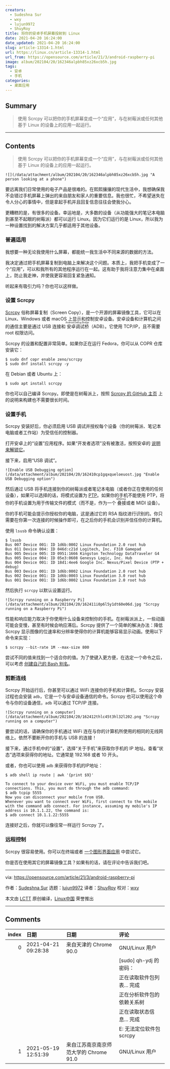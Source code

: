 ```yaml
---
creators:
  - Sudeshna Sur
  - wxy
  - lujun9972
  - ShuyRoy
title: 将你的安卓手机屏幕投射到 Linux
date: 2021-04-20 16:24:00
date_updated: 2021-04-20 16:24:00
slug: article-13314-1.html
url: https://linux.cn/article-13314-1.html
url_from: https://opensource.com/article/21/3/android-raspberry-pi
image: album/202104/20/162346alpbh85xz26xcb5h.jpg
tags:
  - 安卓
  - 手机
categories:
  - 桌面应用
---
```


## Summary

> 使用 Scrcpy 可以把你的手机屏幕变成一个“应用”，与在树莓派或任何其他基于 Linux 的设备上的应用一起运行。

***

<!-- more -->

## Contents

> 
> 使用 Scrcpy 可以把你的手机屏幕变成一个“应用”，与在树莓派或任何其他基于 Linux 的设备上的应用一起运行。
> 
> 
> 

`![](/data/attachment/album/202104/20/162346alpbh85xz26xcb5h.jpg "A person looking at a phone")`

要远离我们日常使用的电子产品是很难的。在熙熙攘攘的现代生活中，我想确保我不会错过手机屏幕上弹出的来自朋友和家人的重要信息。我也很忙，不希望迷失在令人分心的事情中，但是拿起手机并且回复信息往往会使我分心。

更糟糕的是，有很多的设备。幸运地是，大多数的设备（从功能强大的笔记本电脑到甚至不起眼的树莓派）都可以运行 Linux。因为它们运行的是 Linux，所以我为一种设置找到的解决方案几乎都适用于其他设备。

### 普遍适用

我想要一种无论我使用什么屏幕，都能统一我生活中不同来源的数据的方法。

我决定通过把手机屏幕复制到电脑上来解决这个问题。本质上，我把手机变成了一个“应用”，可以和我所有的其他程序运行在一起。这有助于我将注意力集中在桌面上，防止我走神，并使我更容易回复紧急通知。

听起来有吸引力吗？你也可以这样做。

### 设置 Scrcpy

[Scrcpy](https://github.com/Genymobile/scrcpy) 俗称屏幕复制（Screen Copy），是一个开源的屏幕镜像工具，它可以在 Linux、Windows 或者 macOS 上显示和控制安卓设备。安卓设备和计算机之间的通信主要是通过 USB 连接和<ruby> 安卓调试桥 <rt>  Android Debug Bridge </rt></ruby>（ADB）。它使用 TCP/IP，且不需要 root 权限访问。

Scrcpy 的设置和配置非常简单。如果你正在运行 Fedora，你可以从 COPR 仓库安装它：

```shell
$ sudo dnf copr enable zeno/scrcpy
$ sudo dnf install scrcpy -y
```

在 Debian 或者 Ubuntu 上：

```shell
$ sudo apt install scrcpy
```

你也可以自己编译 Scrcpy。即使是在树莓派上，按照 [Scrcpy 的 GitHub 主页](https://github.com/Genymobile/scrcpy/blob/master/BUILD.md) 上的说明来构建也不需要很长时间。

### 设置手机

Scrcpy 安装好后，你必须启用 USB 调试并授权每个设备（你的树莓派、笔记本电脑或者工作站）为受信任的控制器。

打开安卓上的“设置”应用程序。如果“开发者选项”没有被激活，按照安卓的 [说明来解锁它](https://developer.android.com/studio/debug/dev-options)。

接下来，启用“USB 调试”。

`![Enable USB Debugging option](/data/attachment/album/202104/20/162410cp1gqxqueloeuost.jpg "Enable USB Debugging option")`

然后通过 USB 将手机连接到你的树莓派或者笔记本电脑（或者你正在使用的任何设备），如果可以选择的话，将模式设置为 [PTP](https://en.wikipedia.org/wiki/Picture_Transfer_Protocol)。如果你的手机不能使用 PTP，将你的手机设置为用于传输文件的模式（而不是，作为一个<ruby> 叠接 <rt>  tethering </rt></ruby>或者 MIDI 设备）。

你的手机可能会提示你授权你的电脑，这是通过它的 RSA 指纹进行识别的。你只需要在你第一次连接的时候操作即可，在之后你的手机会识别并信任你的计算机。

使用 `lsusb` 命令确认设置：

```shell
$ lsusb
Bus 007 Device 001: ID 1d6b:0002 Linux Foundation 2.0 root hub
Bus 011 Device 004: ID 046d:c21d Logitech, Inc. F310 Gamepad
Bus 005 Device 005: ID 0951:1666 Kingston Technology DataTraveler G4
Bus 005 Device 004: ID 05e3:0608 Genesys Logic, Inc. Hub
Bus 004 Device 001: ID 18d1:4ee6 Google Inc. Nexus/Pixel Device (PTP + debug)
Bus 003 Device 001: ID 1d6b:0002 Linux Foundation 2.0 root hub
Bus 002 Device 001: ID 1d6b:0003 Linux Foundation 3.0 root hub
Bus 001 Device 001: ID 1d6b:0002 Linux Foundation 2.0 root hub
```

然后执行 `scrcpy` 以默认设置运行。

`![Scrcpy running on a Raspberry Pi](/data/attachment/album/202104/20/162411i0p6l5y1dt60e06d.jpg "Scrcpy running on a Raspberry Pi")`

性能和响应能力取决于你使用什么设备来控制你的手机。在树莓派派上，一些动画可能会变慢，甚至有时候会响应滞后。Scrcpy 提供了一个简单的解决办法：降低 Scrcpy 显示图像的位速率和分辨率使得你的计算机能够容易显示动画。使用以下命令来实现：

```shell
$ scrcpy --bit-rate 1M --max-size 800
```

尝试不同的值来找到一个适合你的值。为了使键入更方便，在选定一个命令之后，可以考虑 [创建自己的 Bash 别名](https://opensource.com/article/19/7/bash-aliases)。

### 剪断连线

Scrcpy 开始运行后，你甚至可以通过 WiFi 连接你的手机和计算机。Scrcpy 安装过程也会安装 `adb`，它是一个与安卓设备通信的命令。Scrcpy 也可以使用这个命令与你的设备通信，`adb` 可以通过 TCP/IP 连接。

`![Scrcpy running on a computer](/data/attachment/album/202104/20/162412thlc45t3hl32l202.png "Scrcpy running on a computer")`

要尝试的话，请确保你的手机通过 WiFi 连在与你的计算机所使用的相同的无线网络上。依然不要断开你的手机与 USB 的连接！

接下来，通过手机中的“设置”，选择“关于手机”来获取你手机的 IP 地址。查看“状态”选项来获得你的地址。它通常是 192.168 或者 10 开头。

或者，你也可以使用 `adb` 来获得你手机的IP地址：

```shell
$ adb shell ip route | awk '{print $9}'

To connect to your device over WiFi, you must enable TCP/IP connections. This, you must do through the adb command:
$ adb tcpip 5555
Now you can disconnect your mobile from USB.
Whenever you want to connect over WiFi, first connect to the mobile with the command adb connect. For instance, assuming my mobile's IP address is 10.1.1.22, the command is:
$ adb connect 10.1.1.22:5555
```

连接好之后，你就可以像往常一样运行 Scrcpy 了。

### 远程控制

Scrcpy 很容易使用。你可以在终端或者 [一个图形界面应用](https://opensource.com/article/19/9/mirror-android-screen-guiscrcpy) 中尝试它。

你是否在使用其它的屏幕镜像工具？如果有的话，请在评论中告诉我们吧。

---

via: <https://opensource.com/article/21/3/android-raspberry-pi>

作者：[Sudeshna Sur](https://opensource.com/users/sudeshna-sur) 选题：[lujun9972](https://github.com/lujun9972) 译者：[ShuyRoy](https://github.com/ShuyRoy) 校对：[wxy](https://github.com/wxy)

本文由 [LCTT](https://github.com/LCTT/TranslateProject) 原创编译，[Linux中国](https://linux.cn/) 荣誉推出

***

## Comments

|   index | 日期                | 日期                                                  | 评论                                                                     |
|--------:|:--------------------|:------------------------------------------------------|:-------------------------------------------------------------------------|
|       0 | 2021-04-21 09:28:38 | 来自天津的 Chrome 90.0|GNU/Linux 用户                 | qh-ydj@qhydj-ThinkPad-T410:~$ sudo apt install scrcpy<br /> |
|         |                     |                                                       | [sudo] qh-ydj 的密码： <br />                                   |
|         |                     |                                                       | 正在读取软件包列表... 完成<br />                                   |
|         |                     |                                                       | 正在分析软件包的依赖关系树&nbsp; &nbsp;&nbsp; &nbsp; <br />              |
|         |                     |                                                       | 正在读取状态信息... 完成&nbsp; &nbsp;&nbsp; &nbsp; <br />  |
|         |                     |                                                       | E: 无法定位软件包 scrcpy                                           |
|       1 | 2021-05-19 12:51:39 | 来自江苏南京南京师范大学的 Chrome 91.0|GNU/Linux 用户 | sudo snap install scrcpy                                    |
